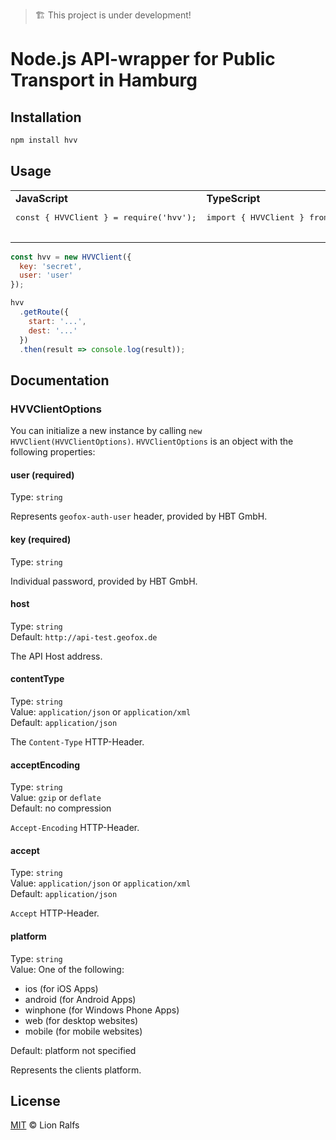 > 🏗 This project is under development!

# Node.js API-wrapper for Public Transport in Hamburg

## Installation

```bash
npm install hvv
```

## Usage

<table>
<tr>
<td>
  <b>JavaScript</b>
   <pre lang="js">
const { HVVClient } = require('hvv');
   </pre>
</td>
<td>
  <b>TypeScript</b>
  <pre lang="typescript">
import { HVVClient } from 'hvv';
  </pre>
</td>
</tr>
</table>

```js
const hvv = new HVVClient({
  key: 'secret',
  user: 'user'
});

hvv
  .getRoute({
    start: '...',
    dest: '...'
  })
  .then(result => console.log(result));
```

## Documentation

### HVVClientOptions

You can initialize a new instance by calling `new HVVClient(HVVClientOptions)`. `HVVClientOptions` is an object with the following properties:

#### user (required)

Type: `string`

Represents `geofox-auth-user` header, provided by HBT GmbH.

#### key (required)

Type: `string`

Individual password, provided by HBT GmbH.

#### host

Type: `string`<br>
Default: `http://api-test.geofox.de`

The API Host address.

#### contentType

Type: `string`<br>
Value: `application/json` or `application/xml`<br>
Default: `application/json`

The `Content-Type` HTTP-Header.

#### acceptEncoding

Type: `string`<br>
Value: `gzip` or `deflate`<br>
Default: no compression

`Accept-Encoding` HTTP-Header.

#### accept

Type: `string`<br>
Value: `application/json` or `application/xml`<br>
Default: `application/json`

`Accept` HTTP-Header.

#### platform

Type: `string`<br>
Value: One of the following:

* ios (for iOS Apps)
* android (for Android Apps)
* winphone (for Windows Phone Apps)
* web (for desktop websites)
* mobile (for mobile websites)

Default: platform not specified

Represents the clients platform.

## License

[MIT](LICENSE) © Lion Ralfs
